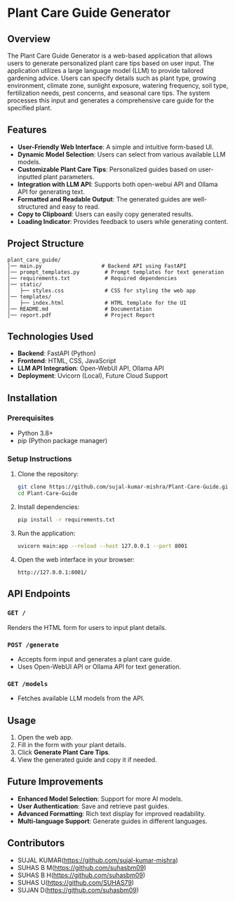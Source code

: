 # Plant Care Guide Generator

## Overview
The Plant Care Guide Generator is a web-based application that allows users to generate personalized plant care tips based on user input. The application utilizes a large language model (LLM) to provide tailored gardening advice. Users can specify details such as plant type, growing environment, climate zone, sunlight exposure, watering frequency, soil type, fertilization needs, pest concerns, and seasonal care tips. The system processes this input and generates a comprehensive care guide for the specified plant.

## Features
- **User-Friendly Web Interface**: A simple and intuitive form-based UI.
- **Dynamic Model Selection**: Users can select from various available LLM models.
- **Customizable Plant Care Tips**: Personalized guides based on user-inputted plant parameters.
- **Integration with LLM API**: Supports both open-webui API and Ollama API for generating text.
- **Formatted and Readable Output**: The generated guides are well-structured and easy to read.
- **Copy to Clipboard**: Users can easily copy generated results.
- **Loading Indicator**: Provides feedback to users while generating content.

## Project Structure
```
plant_care_guide/
│── main.py                   # Backend API using FastAPI
│── prompt_templates.py        # Prompt templates for text generation
│── requirements.txt           # Required dependencies
│── static/
│   ├── styles.css             # CSS for styling the web app
│── templates/
│   ├── index.html             # HTML template for the UI
│── README.md                  # Documentation
│── report.pdf                 # Project Report
```

## Technologies Used
- **Backend**: FastAPI (Python)
- **Frontend**: HTML, CSS, JavaScript
- **LLM API Integration**: Open-WebUI API, Ollama API
- **Deployment**: Uvicorn (Local), Future Cloud Support

## Installation
### Prerequisites
- Python 3.8+
- pip (Python package manager)

### Setup Instructions
1. Clone the repository:
   ```sh
   git clone https://github.com/sujal-kumar-mishra/Plant-Care-Guide.git
   cd Plant-Care-Guide
   ```
2. Install dependencies:
   ```sh
   pip install -r requirements.txt
   ```
3. Run the application:
   ```sh
   uvicorn main:app --reload --host 127.0.0.1 --port 8001
   ```
4. Open the web interface in your browser:
   ```
   http://127.0.0.1:8001/
   ```

## API Endpoints
### `GET /`
Renders the HTML form for users to input plant details.

### `POST /generate`
- Accepts form input and generates a plant care guide.
- Uses Open-WebUI API or Ollama API for text generation.

### `GET /models`
- Fetches available LLM models from the API.

## Usage
1. Open the web app.
2. Fill in the form with your plant details.
3. Click **Generate Plant Care Tips**.
4. View the generated guide and copy it if needed.

## Future Improvements
- **Enhanced Model Selection**: Support for more AI models.
- **User Authentication**: Save and retrieve past guides.
- **Advanced Formatting**: Rich text display for improved readability.
- **Multi-language Support**: Generate guides in different languages.

## Contributors
- SUJAL KUMAR(https://github.com/sujal-kumar-mishra)
- SUHAS B M(https://github.com/suhasbm09)
- SUHAS B H(https://github.com/suhasbm09)
- SUHAS U(https://github.com/SUHAS79)
- SUJAN D(https://github.com/suhasbm09)



